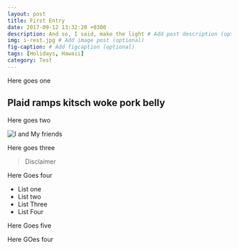 ```yaml
---
layout: post
title: First Entry
date: 2017-09-12 13:32:20 +0300
description: And so, I said, make the light # Add post description (optional)
img: i-rest.jpg # Add image post (optional)
fig-caption: # Add figcaption (optional)
tags: [Holidays, Hawaii]
category: Test
---
```

Here goes one

## Plaid ramps kitsch woke pork belly
Here goes two

![I and My friends]({{site.baseurl}}/assets/img/we-in-rest.jpg)

Here goes three

>Disclaimer

Here Goes four

* List one
* List two
* List Three
* List Four

Here Goes five

Here GOes four
